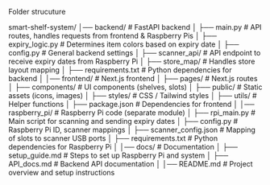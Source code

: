 Folder strucuture

smart-shelf-system/ 
│── backend/               # FastAPI backend
│   ├── main.py            # API routes, handles requests from frontend & Raspberry Pis
│   ├── expiry_logic.py    # Determines item colors based on expiry date
│   ├── config.py          # General backend settings
│   ├── scanner_api/       # API endpoint to receive expiry dates from Raspberry Pi
│   ├── store_map/         # Handles store layout mapping
│   ├── requirements.txt   # Python dependencies for backend
│
│── frontend/              # Next.js frontend
│   ├── pages/             # Next.js routes
│   ├── components/        # UI components (shelves, slots)
│   ├── public/            # Static assets (icons, images)
│   ├── styles/            # CSS / Tailwind styles
│   ├── utils/             # Helper functions
│   ├── package.json       # Dependencies for frontend
│
│── raspberry_pi/          # Raspberry Pi code (separate module)
│   ├── rpi_main.py        # Main script for scanning and sending expiry dates
│   ├── config.py          # Raspberry Pi ID, scanner mappings
│   ├── scanner_config.json  # Mapping of slots to scanner USB ports
│   ├── requirements.txt   # Python dependencies for Raspberry Pi
│
│── docs/                  # Documentation
│   ├── setup_guide.md     # Steps to set up Raspberry Pi and system
│   ├── API_docs.md        # Backend API documentation
│
│── README.md              # Project overview and setup instructions
